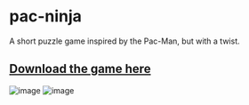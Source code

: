 # pac-ninja

 A short puzzle game inspired by the Pac-Man, but with a twist.
## [Download the game here](https://j0natha.itch.io/pac-ninja)

![image](https://user-images.githubusercontent.com/121146950/236649688-fb337d8e-deeb-4685-9b4c-925225471220.png)
![image](https://user-images.githubusercontent.com/121146950/236649710-48b5ea57-5ce4-45f4-a08c-e89ee671ce91.png)


